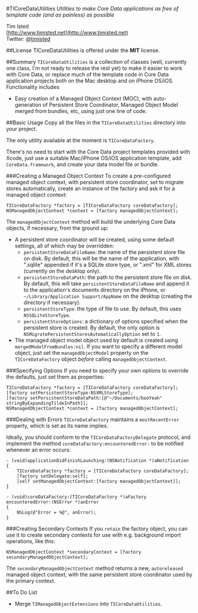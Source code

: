 #TICoreDataUtilities
*Utilities to make Core Data applications as free of template code (and as painless) as possible*  

Tim Isted  
[http://www.timisted.net](http://www.timisted.net)  
Twitter: @[timisted](http://twitter.com/timisted)

##License
TICoreDataUtilities is offered under the **MIT** license.

##Summary
`TICoreDataUtilities` is a collection of classes (well, currently one class, I'm not ready to release the rest yet) to make it easier to work with Core Data, or replace much of the template code in Core Data application projects both on the Mac desktop and on iPhone OS/iOS. Functionality includes

* Easy creation of a Managed Object Context (MOC), with auto-generation of Persistent Store Coordinator, Managed Object Model merged from bundles, etc, using just one line of code.

##Basic Usage
Copy all the files in the `TICoreDataUtilities` directory into your project.

The only utility available at the moment is `TICoreDataFactory`.

There's no need to start with the Core Data project templates provided with Xcode, just use a suitable Mac/iPhone OS/iOS application template, add `CoreData.framework`, and create your data model file or bundle.

###Creating a Managed Object Context
To create a pre-configured managed object context, with persistent store coordinator, set to migrate stores automatically, create an instance of the factory and ask it for a managed object context: 

    TICoreDataFactory *factory = [TICoreDataFactory coreDataFactory];
    NSManagedObjectContext *context = [factory managedObjectContext];

The `managedObjectContext` method will build the underlying Core Data objects, if necessary, from the ground up:

* A persistent store coordinator will be created, using some default settings, all of which may be overridden:
  * `persistentStoreDataFileName`: the name of the persistent store file on disk. By default, this will be the name of the application, with ".sqlite" appended if it's a SQLite store type, or ".xml" for XML stores (currently on the desktop only).
  * `persistentStoreDataPath`: the path to the persistent store file on disk. By default, this will take `persistentStoreDataFileName` and append it to the application's documents directory on the iPhone, or `~/Library/Application Support/AppName` on the desktop (creating the directory if necessary).
  * `persistentStoreType`: the type of file to use. By default, this uses `NSSQLiteStoreType`.
  * `persistentStoreOptions`: a dictionary of options specified when the persistent store is created. By default, the only option is `NSMigratePersistentStoresAutomaticallyOption` set to `1`.
* The managed object model object used by default is created using `mergedModelFromBundles:nil`. If you want to specify a different model object, just set the `managedObjectModel` property on the `TICoreDataFactory` object *before* calling `managedObjectContext`.

###Specifying Options
If you need to specify your own options to override the defaults, just set them as properties:

    TICoreDataFactory *factory = [TICoreDataFactory coreDataFactory];
    [factory setPersistentStoreType:NSXMLStoreType];
    [factory setPersistentStoreDataPath:[@"~/Documents/booYeah" stringByExpandingTildeInPath]];
    NSManagedObjectContext *context = [factory managedObjectContext];

###Dealing with Errors
`TICoreDataFactory` maintains a `mostRecentError` property, which is set as its name implies.

Ideally, you should conform to the `TICoreDataFactoryDelegate` protocol, and implement the method `coreDataFactory:encounteredError:` to be notified whenever an error occurs:

    - (void)applicationDidFinishLaunching:(NSNotification *)aNotification
    {
        TICoreDataFactory *factory = [TICoreDataFactory coreDataFactory];
        [factory setDelegate:self];
        [self setManagedObjectContext:[factory managedObjectContext]];
    }
    
    - (void)coreDataFactory:(TICoreDataFactory *)aFactory encounteredError:(NSError *)anError
    {
        NSLog(@"Error = %@", anError);
    }

###Creating Secondary Contexts
If you `retain` the factory object, you can use it to create secondary contexts for use with e.g. background import operations, like this:

    NSManagedObjectContext *secondaryContext = [factory secondaryManagedObjectContext];

The `secondaryManagedObjectContext` method returns a new, `autoreleased` managed object context, with the same persistent store coordinator used by the primary context.

##To Do List
* Merge `TIManagedObjectExtensions` into `TICoreDataUtilities`.